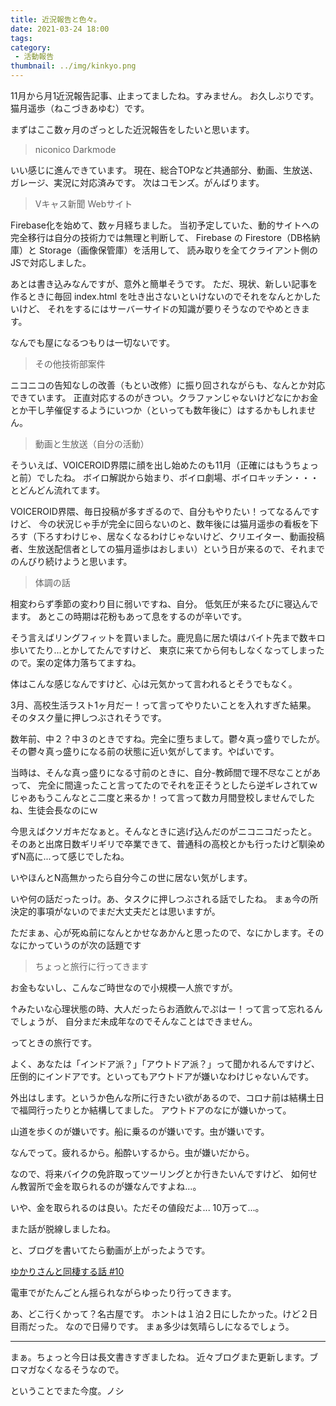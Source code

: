 ```yaml
---
title: 近況報告と色々。
date: 2021-03-24 18:00
tags:
category:
 - 活動報告
thumbnail: ../img/kinkyo.png
---
```


11月から月1近況報告記事、止まってましたね。すみません。
お久しぶりです。猫月遥歩（ねこづきあゆむ）です。

まずはここ数ヶ月のざっとした近況報告をしたいと思います。

> niconico Darkmode

いい感じに進んできています。
現在、総合TOPなど共通部分、動画、生放送、ガレージ、実況に対応済みです。
次はコモンズ。がんばります。

> Vキャス新聞 Webサイト

Firebase化を始めて、数ヶ月経ちました。
当初予定していた、動的サイトへの完全移行は自分の技術力では無理と判断して、
Firebase の Firestore（DB格納庫）と Storage（画像保管庫）を活用して、
読み取りを全てクライアント側のJSで対応しました。

あとは書き込みなんですが、意外と簡単そうです。
ただ、現状、新しい記事を作るときに毎回 index.html を吐き出さないといけないのでそれをなんとかしたいけど、
それをするにはサーバーサイドの知識が要りそうなのでやめときます。

なんでも屋になるつもりは一切ないです。

> その他技術部案件

ニコニコの告知なしの改善（もとい改修）に振り回されながらも、なんとか対応できています。
正直対応するのがきつい。クラファンじゃないけどなにかお金とか干し芋催促するようにいつか（といっても数年後に）はするかもしれません。

> 動画と生放送（自分の活動）

そういえば、VOICEROID界隈に顔を出し始めたのも11月（正確にはもうちょっと前）でしたね。
ボイロ解説から始まり、ボイロ劇場、ボイロキッチン・・・とどんどん流れてます。

VOICEROID界隈、毎日投稿が多すぎるので、自分もやりたい！ってなるんですけど、
今の状況じゃ手が完全に回らないのと、数年後には猫月遥歩の看板を下ろす（下ろすわけじゃ、居なくなるわけじゃないけど、クリエイター、動画投稿者、生放送配信者としての猫月遥歩はおしまい）という日が来るので、それまでのんびり続けようと思います。

> 体調の話

相変わらず季節の変わり目に弱いですね、自分。
低気圧が来るたびに寝込んでます。
あとこの時期は花粉もあって息をするのが辛いです。

そう言えばリングフィットを買いました。鹿児島に居た頃はバイト先まで数キロ歩いてたり…とかしてたんですけど、
東京に来てから何もしなくなってしまったので。案の定体力落ちてますね。

体はこんな感じなんですけど、心は元気かって言われるとそうでもなく。

3月、高校生活ラスト1ヶ月だー！って言ってやりたいことを入れすぎた結果。
そのタスク量に押しつぶされそうです。

数年前、中２？中３のときですね。完全に堕ちまして。鬱々真っ盛りでしたが。
その鬱々真っ盛りになる前の状態に近い気がしてます。やばいです。

当時は、そんな真っ盛りになる寸前のときに、自分-教師間で理不尽なことがあって、
完全に間違ったこと言ってたのでそれを正そうとしたら逆ギレされてｗ
じゃあもうこんなとこ二度と来るか！って言って数カ月間登校しませんでしたね、生徒会長なのにｗ

今思えばクソガキだなぁと。そんなときに逃げ込んだのがニコニコだったと。
そのあと出席日数ギリギリで卒業できて、普通科の高校とかも行ったけど馴染めずN高に...って感じでしたね。

いやほんとN高無かったら自分今この世に居ない気がします。

いや何の話だったっけ。あ、タスクに押しつぶされる話でしたね。
まぁ今の所決定的事項がないのでまだ大丈夫だとは思いますが。

ただまぁ、心が死ぬ前になんとかせなあかんと思ったので、なにかします。そのなにかっていうのが次の話題です

> ちょっと旅行に行ってきます

お金もないし、こんなご時世なので小規模一人旅ですが。

↑みたいな心理状態の時、大人だったらお酒飲んでぷはー！って言って忘れるんでしょうが、
自分まだ未成年なのでそんなことはできません。

ってときの旅行です。

よく、あなたは「インドア派？」「アウトドア派？」って聞かれるんですけど、
圧倒的にインドアです。といってもアウトドアが嫌いなわけじゃないんです。

外出はします。というか色んな所に行きたい欲があるので、コロナ前は結構土日で福岡行ったりとか結構してました。
アウトドアのなにが嫌いかって。

山道を歩くのが嫌いです。船に乗るのが嫌いです。虫が嫌いです。

なんでって。疲れるから。船酔いするから。虫が嫌いだから。


なので、将来バイクの免許取ってツーリングとか行きたいんですけど、
如何せん教習所で金を取られるのが嫌なんですよね...。

いや、金を取られるのは良い。ただその値段だよ... 10万って...。

また話が脱線しましたね。

と、ブログを書いてたら動画が上がったようです。


<script type="application/javascript" src="https://embed.nicovideo.jp/watch/sm38475137/script?w=640&h=360"></script><noscript><a href="https://www.nicovideo.jp/watch/sm38475137">ゆかりさんと同棲する話 #10</a></noscript>


電車でがたんごとん揺られながらゆったり行ってきます。

あ、どこ行くかって？名古屋です。
ホントは１泊２日にしたかった。けど２日目雨だった。
なので日帰りです。
まぁ多少は気晴らしになるでしょう。

---

まぁ。ちょっと今日は長文書きすぎましたね。
近々ブログまた更新します。ブロマガなくなるそうなので。

ということでまた今度。ノシ